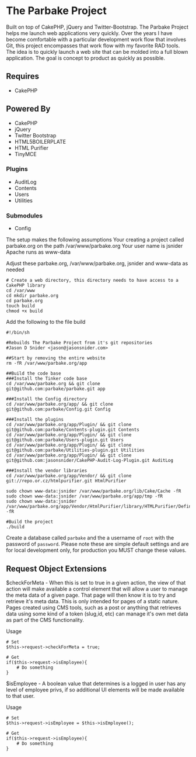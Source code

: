 # The Parbake Project

Built on top of CakePHP, jQuery and Twitter-Bootstrap. The Parbake Project helps me launch web applications very 
quickly. Over the years I have become comfortable with a particular development work flow that involves Git, this 
project encompasses that work flow with my favorite RAD tools. The idea is to quickly launch a web site that can be
molded into a full blown application. The goal is concept to product as quickly as possible.

## Requires 
* CakePHP

## Powered By
* CakePHP
* jQuery
* Twitter Bootstrap
* HTML5BOILERPLATE
* HTML Purifier
* TinyMCE

### Plugins
* AuditLog
* Contents
* Users
* Utilities

### Submodules
* Config


The setup makes the following assumptions
Your creating a project called parbake.org on the path /var/www/parbake.org
Your user name is jsnider
Apache runs as www-data

Adjust these parbake.org, /var/www/parbake.org, jsnider and www-data as needed

````
# Create a web directory, this directory needs to have access to a CakePHP library
cd /var/www
cd mkdir parbake.org
cd parbake.org
touch build
chmod +x build
````

Add the following to the file build
````
#!/bin/sh
 
#Rebuilds The Parbake Project from it's git repositories
#Jason D Snider <jason@jasonsnider.com>
 
##Start by removing the entire website
rm -fR /var/www/parbake.org/app 
 
##Build the code base
###Install the Tinker code base
cd /var/www/parbake.org && git clone git@github.com:parbake/parbake.git app

###Install the Config directory
cd /var/www/parbake.org/app/ && git clone git@github.com:parbake/Config.git Config

###Install the plugins
cd /var/www/parbake.org/app/Plugin/ && git clone git@github.com:parbake/Contents-plugin.git Contents
cd /var/www/parbake.org/app/Plugin/ && git clone git@github.com:parbake/Users-plugin.git Users
cd /var/www/parbake.org/app/Plugin/ && git clone git@github.com:parbake/Utilities-plugin.git Utilities
cd /var/www/parbake.org/app/Plugin/ && git clone git@github.com:jasonsnider/CakePHP-Audit-Log-Plugin.git AuditLog

###Install the vendor libraries
cd /var/www/parbake.org/app/Vendor/ && git clone git://repo.or.cz/htmlpurifier.git HtmlPurifier

sudo chown www-data:jsnider /var/www/parbake.org/lib/Cake/Cache -fR
sudo chown www-data:jsnider /var/www/parbake.org/app/tmp -fR
sudo chown www-data:jsnider /var/www/parbake.org/app/Vendor/HtmlPurifier/library/HTMLPurifier/DefinitionCache/Serializer -fR
````

````
#Build the project
./build
````

Create a database called `parbake` and the a username of `root` with the password of `password`. Please note these are 
simple default settings and are for local development only, for production you MUST change these values.

## Request Object Extensions

$checkForMeta - When this is set to true in a given action, the view of that action will make available a control 
element that will allow a user to manage the meta data of a given page. That page will then know it is to try and 
retrieve it's meta data. This is only intended for pages of a static nature. Pages created using CMS tools, such as a 
post or anything that retrieves data using some kind of a token (slug,id, etc) can manage it's own met data as part
of the CMS functionality.

Usage
````
# Set
$this->request->checkForMeta = true;

# Get
if($this->request->isEmployee){
    # Do something
}
````

$isEmployee - A boolean value that determines is a logged in user has any level of employee privs, if so additional UI
elements will be made available to that user.

Usage
````
# Set
$this->request->isEmployee = $this->isEmployee();

# Get
if($this->request->isEmployee){
    # Do something
}
````